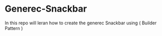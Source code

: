 # Generec-Snackbar
In this repo will leran how to create the generec Snackbar using ( Builder Pattern )
